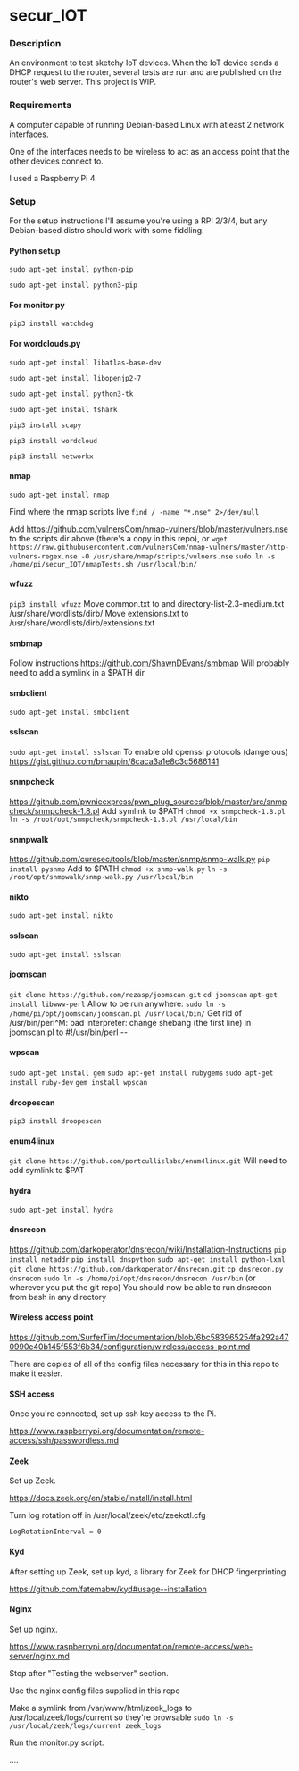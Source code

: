 # secur_IOT

### Description

An environment to test sketchy IoT devices. When the IoT device sends a DHCP request to the router, several tests are run and are published on the router's web server. This project is WIP.

### Requirements

A computer capable of running Debian-based Linux with atleast 2 network interfaces.

One of the interfaces needs to be wireless to act as an access point that the other devices connect to.

I used a Raspberry Pi 4.

### Setup

For the setup instructions I'll assume you're using a RPI 2/3/4, but any Debian-based distro should work with some fiddling.

#### Python setup

`sudo apt-get install python-pip`

`sudo apt-get install python3-pip`

#### For monitor.py
`pip3 install watchdog`

#### For wordclouds.py
`sudo apt-get install libatlas-base-dev`

`sudo apt-get install libopenjp2-7`

`sudo apt-get install python3-tk `

`sudo apt-get install tshark`

`pip3 install scapy`

`pip3 install wordcloud`

`pip3 install networkx`

#### nmap

`sudo apt-get install nmap`

Find where the nmap scripts live `find / -name "*.nse" 2>/dev/null`

Add https://github.com/vulnersCom/nmap-vulners/blob/master/vulners.nse to the scripts dir above (there's a copy in this repo), or
`wget https://raw.githubusercontent.com/vulnersCom/nmap-vulners/master/http-vulners-regex.nse -O /usr/share/nmap/scripts/vulners.nse`
`sudo ln -s /home/pi/secur_IOT/nmapTests.sh /usr/local/bin/`

#### wfuzz
`pip3 install wfuzz`
Move common.txt to and directory-list-2.3-medium.txt /usr/share/wordlists/dirb/
Move extensions.txt to /usr/share/wordlists/dirb/extensions.txt

#### smbmap
Follow instructions https://github.com/ShawnDEvans/smbmap
Will probably need to add a symlink in a $PATH dir

#### smbclient
`sudo apt-get install smbclient`

#### sslscan
`sudo apt-get install sslscan`
To enable old openssl protocols (dangerous) https://gist.github.com/bmaupin/8caca3a1e8c3c5686141

#### snmpcheck 
https://github.com/pwnieexpress/pwn_plug_sources/blob/master/src/snmpcheck/snmpcheck-1.8.pl
Add symlink to $PATH
`chmod +x snmpcheck-1.8.pl`
`ln -s /root/opt/snmpcheck/snmpcheck-1.8.pl /usr/local/bin`

#### snmpwalk
https://github.com/curesec/tools/blob/master/snmp/snmp-walk.py
`pip install pysnmp`
Add to $PATH
`chmod +x snmp-walk.py`
`ln -s /root/opt/snmpwalk/snmp-walk.py /usr/local/bin`

#### nikto
`sudo apt-get install nikto`

#### sslscan
`sudo apt-get install sslscan`

#### joomscan
`git clone https://github.com/rezasp/joomscan.git`
`cd joomscan`
`apt-get install libwww-perl`
Allow to be run anywhere: 
`sudo ln -s /home/pi/opt/joomscan/joomscan.pl /usr/local/bin/`
Get rid of /usr/bin/perl^M: bad interpreter: change shebang (the first line) in joomscan.pl to #!/usr/bin/perl --

#### wpscan
`sudo apt-get install gem`
`sudo apt-get install rubygems`
`sudo apt-get install ruby-dev`
`gem install wpscan`

#### droopescan
`pip3 install droopescan`

#### enum4linux
`git clone https://github.com/portcullislabs/enum4linux.git`
Will need to add symlink to $PAT

#### hydra
`sudo apt-get install hydra`

#### dnsrecon
https://github.com/darkoperator/dnsrecon/wiki/Installation-Instructions
`pip install netaddr`
`pip install dnspython`
`sudo apt-get install python-lxml`
`git clone https://github.com/darkoperator/dnsrecon.git`
`cp dnsrecon.py dnsrecon`
`sudo ln -s /home/pi/opt/dnsrecon/dnsrecon /usr/bin` (or wherever you put the git repo)
You should now be able to run dnsrecon from bash in any directory

#### Wireless access point
https://github.com/SurferTim/documentation/blob/6bc583965254fa292a470990c40b145f553f6b34/configuration/wireless/access-point.md

There are copies of all of the config files necessary for this in this repo to make it easier.

#### SSH access

Once you're connected, set up ssh key access to the Pi.

https://www.raspberrypi.org/documentation/remote-access/ssh/passwordless.md

#### Zeek
Set up Zeek.

https://docs.zeek.org/en/stable/install/install.html

Turn log rotation off in /usr/local/zeek/etc/zeekctl.cfg

`LogRotationInterval = 0`

#### Kyd

After setting up Zeek, set up kyd, a library for Zeek for DHCP fingerprinting

https://github.com/fatemabw/kyd#usage--installation

#### Nginx
Set up nginx.

https://www.raspberrypi.org/documentation/remote-access/web-server/nginx.md

Stop after "Testing the webserver" section.

Use the nginx config files supplied in this repo

Make a symlink from /var/www/html/zeek_logs to /usr/local/zeek/logs/current so they're browsable
`sudo ln -s /usr/local/zeek/logs/current zeek_logs`

Run the monitor.py script.

....
